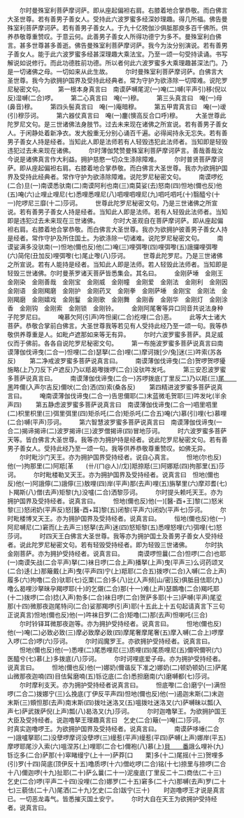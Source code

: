 <!-- { "loadSidebar": true } -->
　　尔时曼殊室利菩萨摩诃萨。即从座起偏袒右肩。右膝着地合掌恭敬。而白佛言大圣世尊。若有善男子善女人。受持此六波罗蜜多经深妙理趣。得几所福。佛告曼殊室利菩萨摩诃萨。若有善男子善女人。于九十亿殑伽沙俱胝那庾多百千佛所。供养恭敬尊重赞叹。于意云何。此善男子善女人所得功德宁为多不。曼殊室利白佛言。甚多世尊甚多善逝。佛告曼殊室利菩萨摩诃萨。我今为汝分别演说。若有善男子善女人。能于此六波罗蜜多经甚深理趣大乘法宝。乃至一颂一句受持读诵。书写解说如说修行。而此功德胜前功德。所以者何此六波罗蜜多大乘理趣甚深法门。乃是一切诸佛之母。一切如来从此生故。
　　尔时曼殊室利菩萨摩诃萨。白佛言大圣世尊。我今为欲拥护国界及受持此经典者。常为守护为欲涤除一切障难。说陀罗尼秘密文句。
　　第一根本身真言曰　南谟萨嚩尾泥(一)唵(二)嚩(平声引)移(倪以反)湿嚩(二合)啰。
　　第二心真言曰　唵(一)穆。
　　第三头真言曰　唵(一)母(鼻音)穆。
　　第四头髻真言曰　唵(一)庵暗穆。
　　第五甲胄真言曰　唵(一)叆(引)穆莎诃。
　　第六器仗真言曰　唵(一)鏖(懊高反合口呼)穆。
　　大圣世尊此陀罗尼文句。是三世诸佛法身肢节。过去未来现在诸佛之所宣说。若有善男子善女人。于闲静处着新净衣。发大殷重无分别心诵百千遍。必得闻持永无忘失。若有善男子善女人持是经者。当知此人即是法师若有人轻毁违犯此法师者。当知即是轻毁违犯过去未来现在诸佛。
　　尔时薄伽梵赞曼殊室利菩萨摩诃萨言。善哉善哉汝今说是诸佛真言作大利益。拥护慈愍一切众生涤除障难。
　　尔时普贤菩萨摩诃萨。即从座起偏袒右肩。右膝着地合掌恭敬。而白佛言大圣世尊。我亦为欲拥护国界及受持此经典者。常作守护为欲涤除障难。说陀罗尼秘密文句。
　　南谟啰纥(二合)旦(一)南谟悉驮南(二)南谟阿利也南(三)南莫娑(去)怒南(四)怛地(儞也反)他(五)唵(六)止哩止哩尼(七)悉哩悉哩尼(八)呬哩呬哩尼(九)呬吒呬吒(十)翳醯兮(十一)陀啰尼三靡(十二)莎诃。
　　世尊此陀罗尼秘密文句。乃是三世诸佛之所宣说。若有善男子善女人持是经者。当知此人即是法师。若有人轻毁此法师者。当知即是违犯过去未来现在三世诸佛。
　　尔时大圣观自在菩萨摩诃萨。即从座起偏袒右肩。右膝着地合掌恭敬。而白佛言大圣世尊。我亦为欲拥护彼善男子善女人持是经者。常作守护及所住国土。为欲涤除一切诸难。说陀罗尼秘密文句。
　　南谟娑满多没驮南(一)怛地(儞也反)他(二)唵(三)哩弭嚟(四)哩弭嚟(五)誐攞哩弭嚟(六)简侘(丑加反)哩弭嚟(七)尾止嚟(八)莎诃。
　　世尊此陀罗尼。乃是三世诸佛之所宣说。若有人能持是经者。当知此人即是法师。若人轻毁此法师者。当知即是轻毁三世诸佛。尔时曼荼罗诸天菩萨皆悉集会。其名曰。
　　金刚萨埵　金刚王　金刚染　金刚善哉　金刚宝　金刚威　金刚幢　金刚爱　金刚法　金刚利　金刚因　金刚语　金刚羯磨　金刚护　金刚药叉　金刚拳　金刚萨埵　金刚宝　金刚法　金刚羯磨　金刚嬉戏　金刚鬘　金刚歌　金刚舞　金刚香　金刚华　金刚灯　金刚涂香　金刚钩　金刚索　金刚锁　金刚铃。
　　金刚阿尾奢等异口同音共说法身种子陀罗尼曰。
　　唵慕欠阿(引声)吽怛阑(二合)纥哩(二合)恶。
　　此等大士诸大菩萨。恭敬合掌前白佛言。大圣世尊我等若见有人受持此经乃至一颂一句。我等恭敬供养尊重是人。如毗卢遮那如来等无有异。
　　尔时六波罗蜜多菩萨。具足威仪而于佛前。各各自说陀罗尼秘密文句。
　　第一布施波罗蜜多菩萨说真言曰南谟薄伽伐谛曳(二合一)怛哩(二合)瑟拏(二合)哩(二)摩诃拨[少/兔]迷(三)吽索(苏各反)
　　第二净戒波罗蜜多菩萨说真言曰。
　　南谟薄伽伐谛曳(二合)贺啰贺啰獶施略(上乃刀反下卢遮反)乃以羝曷嚟拨啰(二合)没驮吽发吒。
　　第三安忍波罗蜜多菩萨说真言曰。
　　南谟薄伽伐谛曳(二合一)苏啰拨底(丁里反二)乃以羝(三)[尾　　黑](尾黑反)吽儞(入声尔吉反)儞吠(二合)洒(四)索(桑各反)
　　第四精进波罗蜜多菩萨说真言曰。
　　唵南谟薄伽伐谛曳(二合一)告思儞耶(二)末蓝微毛贺耶(三)吽发叱(半余声四)
　　第五静虑波罗蜜多菩萨说真言曰　南谟薄伽伐谛曳(二合一)呬里呬里(二)枳里枳里(三)弭里弭里(四)矩杀吒(二合)矩杀吒(二合五)唵(六)慕(引)哩(七)慕哩(二合)嚩(平声)莎诃。
　　第六智慧波罗蜜多菩萨说真言曰　南谟薄伽伐谛曳(一合二)揭谛揭谛(二)波罗揭谛(三)波罗僧揭谛(四)冒地莎诃。
　　时六波罗蜜多菩萨天等。皆白佛言大圣世尊。我等亦为拥护持是经者。说此陀罗尼秘密文句。若有善男子善女人。受持此经乃至一颂一句。我等供养恭敬尊重赞叹。如佛无异。
　　尔时毗沙门天王。亦为拥护国界受持经者。说自心真言。
　　怛地(尔也反)他(一)拘那里(二)阿羝[革　　(卄/(ㄇ@人)/戊)]羝捺羝(三)阿娜羝(四)拘那里(五)莎诃。
　　尔时毗楼勒叉天王。亦为拥护国界及受持经者。说真言曰　怛地(儞也反)他(一)阿誐儜(二)誐儜(三)敖哩(四)岸(平声)那(去声)哩(五)旃拏里(六)摩邓耆(七)卜羯斯(八)僧(去声)矩黎(九)没嚧(二合)洒黎莎诃。
　　尔时提头赖吒天王。亦为拥护国界及受持经者。说真言曰。
　　怛地(儞也反)他(一)[醫-酉+王]黎(二)怒米黎(三)怒闭奶(平声反)怒[醫-酉+耳]黎(五)闭黎(平声六)闭奶(平声七)莎诃。
　　尔时毗楼博叉天王。亦为拥护国界及受持经者。说真言曰。
　　恒地(儞也反)他(一)阿尼嚩尼(二)窘而(上去声三)怒拏(去声)迷(四)怒矩黎(五)悉哩怒哩(六)弭哩(七)怒莎诃。
　　时四天王白佛言大圣世尊。我等亦为拥护国土及善男子善女人受持经者。说此陀罗尼秘密文句。若有轻毁受持经者。即为轻毁三世诸佛。
　　尔时执金刚菩萨。亦为拥护受持经者。说真言曰。
　　南谟啰怛曩(二合)怛啰(二合)也耶(一)南谟矢战(二合平声)拏(二)袜日啰(二合上声)播拏(上声)曳(平声三)么诃药颂叉(二合)迻(上)那簸戴(上声)曳(平声四)宁(上)羝耶(二合五)拨啰(二合)入嚩(二合上声)履多(六)拘噜(二合)驮耶(七)讫栗(二合)多(八)比(入声频[山/密]反)俱胝目佉耶(九)噜么曷哩沙拏昧孕羯啰耶(十)的乞儭(二合)那(十一)难(上声)瑟鵽噜(二合)羯吒耶(十二)拨啰(二合)捻(入声)勃多(二合)袜日啰(二合)贺萨多耶(十三)萨嚩(平声)尾垽那(十四)微那夜迦尾特问(二合)娑那羯啰(引声)耶(十五此上十五句起请真言下三句正说真言)怛地(儞也反)他(一)吽袜日罗(二合)矩噜(二)那(去声)怛喇吒(三合)
　　尔时铃铎耳微那夜迦等。亦为拥护受持经者。说真言曰。
　　怛地(儞也反)他(一)唵(二)必致必致(三)摩必致摩必致(四)摩尾奢摩尾奢(五)摩入嚩(二合上)啰摩入啰(二合)啰(六)莎诃。
　　尔时阎魔罗王。亦欲拥护受持经者。说真言曰。
　　怛地(儞也反)他(一)悉哩(二)尾悉哩尼(三)质哩(四)尾质哩尼(五)儞呎儞呎(六)医醯兮(七)慕(上)多拨底(八)莎诃。
　　尔时诃哩底爱子母。亦为拥护受持经者。说真言曰。
　　怛地(儞也反)他(一)娜奶(儞谐反下准之)娜奶(二)顿奶顿奶(三)萨尾山微那夜迦喃(四)目佉髯磨喃(五)铄讫底(二合)悉担磨南(六)磨嚩都(七)莎诃。
　　尔时摩利支天。亦为拥护受持经者说真言曰。
　　怛底嚟(二合)磨宁(一)满怛啰(二合二)拨娜宁(三)么挽底(丁伊反平声四)怛地(儞也反)他(一)遏迦末斯(二)末迦末斯(三)頞怛那(去声)南末斯(四)拨吐迷洛叉(五)嗢拨吐迷洛叉(六)萨嚩昧以瓢(入声七)萨武拨萨倪(上声)瓢(八)曷洛叉(九)莎诃。
　　尔时迦噜拏王。为欲拥护国王大臣及受持经者。说迦噜拏王理趣真言曰　乞史(二合)簸(一)唵(二)莎诃。
　　尔时真实迦噜啰王。为欲拥护国界及受持经者。说真言曰。
　　南谟萨哆埵(二合一)誐嚧拏耶(二)没孽啰摩诃没孽啰(三)缦惹(平声)缦惹(平四)萨嚩(上声)娜岸(平五)摩啰耶尾沙入索(六)嗢涅苏(上)哩耶(二合七)儞袍(八)慕(上)[貝　　番](去)誐么哩补(九)铄讫多(二合)萨那(十)窣睹缦宁(上十一)萨莽[口　　栗]多(十二)尾摇(十三)贺哩多(引)罗(十四)简底(顶伊反十五)噜质啰(十六)僧屹啰(二合)铭(十七)捺里与捺啰(二合十八)儞迦啰(十九)扯耶(二十)萨么曩(二十一)泥廋底(丁里反二十二)商佉(二十三)乞史(二合)啰(平声二十四)没哩(二合)娜罗(二十五)窘多(二十六)那嚩(去声)罗(二十七)三藐佉(二十八)尾洒(二十九)乞史(二合)跋宁(三十)
　　时迦噜啰王才说是真言已。一切恶龙毒气。皆悉摧灭国土安宁。
　　尔时大自在天王为欲拥护受持经者。说真言曰。
